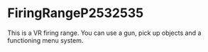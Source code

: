 # FiringRangeP2532535
This is a VR firing range. You can use a gun, pick up objects and a functioning menu system. 
